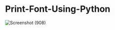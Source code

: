 # Print-Font-Using-Python

![Screenshot (908)](https://user-images.githubusercontent.com/25906435/126099917-9e72b782-bd0a-4d96-a698-6c4450b178d9.png)
